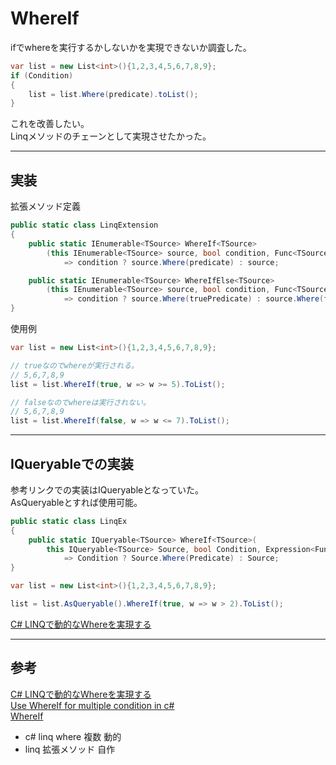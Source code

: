 # WhereIf

ifでwhereを実行するかしないかを実現できないか調査した。  

``` cs
var list = new List<int>(){1,2,3,4,5,6,7,8,9};
if (Condition)
{
    list = list.Where(predicate).toList();
}
```

これを改善したい。  
Linqメソッドのチェーンとして実現させたかった。  

---

## 実装

拡張メソッド定義

``` cs
public static class LinqExtension
{
    public static IEnumerable<TSource> WhereIf<TSource>
        (this IEnumerable<TSource> source, bool condition, Func<TSource, bool> predicate)
            => condition ? source.Where(predicate) : source;

    public static IEnumerable<TSource> WhereIfElse<TSource>
        (this IEnumerable<TSource> source, bool condition, Func<TSource, bool> truePredicate, Func<TSource, bool> falsePredicate)
            => condition ? source.Where(truePredicate) : source.Where(falsePredicate);
}
```

使用例

``` cs
var list = new List<int>(){1,2,3,4,5,6,7,8,9};

// trueなのでwhereが実行される。
// 5,6,7,8,9
list = list.WhereIf(true, w => w >= 5).ToList();

// falseなのでwhereは実行されない。
// 5,6,7,8,9
list = list.WhereIf(false, w => w <= 7).ToList();
```

---

## IQueryableでの実装

参考リンクでの実装はIQueryableとなっていた。  
AsQueryableとすれば使用可能。  

``` cs
public static class LinqEx
{
    public static IQueryable<TSource> WhereIf<TSource>(
        this IQueryable<TSource> Source, bool Condition, Expression<Func<TSource, bool>> Predicate)
            => Condition ? Source.Where(Predicate) : Source;
}
```

``` cs
var list = new List<int>(){1,2,3,4,5,6,7,8,9};

list = list.AsQueryable().WhereIf(true, w => w > 2).ToList();
```

[C# LINQで動的なWhereを実現する](https://heinlein.hatenablog.com/entry/2018/08/15/101552)  

---

## 参考

[C# LINQで動的なWhereを実現する](https://heinlein.hatenablog.com/entry/2018/08/15/101552)  
[Use WhereIf for multiple condition in c#](https://stackoverflow.com/questions/61269629/use-whereif-for-multiple-condition-in-c-sharp)  
[WhereIf](https://www.extensionmethod.net/csharp/ienumerable-t/whereif)  

- c# linq where 複数 動的  
- linq 拡張メソッド 自作  
